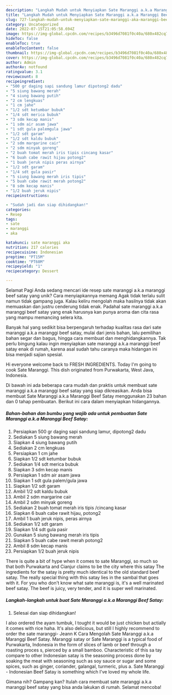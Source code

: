 ```yaml
---
description: "Langkah Mudah untuk Menyiapkan Sate Maranggi a.k.a Maranggi Beef Satay yang Lezat, Mantap"
title: "Langkah Mudah untuk Menyiapkan Sate Maranggi a.k.a Maranggi Beef Satay yang Lezat, Mantap"
slug: 727-langkah-mudah-untuk-menyiapkan-sate-maranggi-aka-maranggi-beef-satay-yang-lezat-mantap
category: Uncategorized
date: 2022-07-15T21:05:58.694Z
image: https://img-global.cpcdn.com/recipes/b3496d7081f0c40a/680x482cq70/sate-maranggi-aka-maranggi-beef-satay-foto-resep-utama.jpg
hideToc: false
enableToc: true
enableTocContent: false
thumbnail: https://img-global.cpcdn.com/recipes/b3496d7081f0c40a/680x482cq70/sate-maranggi-aka-maranggi-beef-satay-foto-resep-utama.jpg
cover: https://img-global.cpcdn.com/recipes/b3496d7081f0c40a/680x482cq70/sate-maranggi-aka-maranggi-beef-satay-foto-resep-utama.jpg
author: Admin
authorAv: notfound
ratingvalue: 3.1
reviewcount: 8
recipeingredient:
- "500 gr daging sapi sandung lamur dipotong2 dadu"
- "5 siung bawang merah"
- "4 siung bawang putih"
- "2 cm lengkuas"
- "1 cm jahe"
- "1/2 sdt ketumbar bubuk"
- "1/4 sdt merica bubuk"
- "3 sdm kecap manis"
- "1 sdm air asam jawa"
- "1 sdt gula palemgula jawa"
- "1/2 sdt garam"
- "1/2 sdt kaldu bubuk"
- "2 sdm margarine cair"
- "2 sdm minyak goreng"
- "2 buah tomat merah iris tipis cincang kasar"
- "6 buah cabe rawit hijau potong2"
- "1 buah jeruk nipis peras airnya"
- "1/2 sdt garam"
- "1/4 sdt gula pasir"
- "5 siung bawang merah iris tipis"
- "5 buah cabe rawit merah potong2"
- "8 sdm kecap manis"
- "1/2 buah jeruk nipis"
recipeinstructions:

- "Sudah jadi dan siap dihidangkan!"
categories:
- Resep
tags:
- sate
- maranggi
- aka

katakunci: sate maranggi aka 
nutrition: 217 calories
recipecuisine: Indonesian
preptime: "PT15M"
cooktime: "PT60M"
recipeyield: "1"
recipecategory: Dessert

---
```



Selamat Pagi Anda sedang mencari ide resep sate maranggi a.k.a maranggi beef satay yang unik? Cara menyiapkannya memang Agak tidak terlalu sulit namun tidak gampang juga. Kalau keliru mengolah maka hasilnya tidak akan memuaskan dan justru cenderung tidak enak. Padahal sate maranggi a.k.a maranggi beef satay yang enak harusnya kan punya aroma dan cita rasa yang mampu memancing selera kita.


Banyak hal yang sedikit bisa berpengaruh terhadap kualitas rasa dari sate maranggi a.k.a maranggi beef satay, mulai dari jenis bahan, lalu pemilihan bahan segar dan bagus, hingga cara membuat dan menghidangkannya. Tak perlu bingung kalau ingin menyiapkan sate maranggi a.k.a maranggi beef satay enak di rumah, karena asal sudah tahu caranya maka hidangan ini bisa menjadi sajian spesial.

Hi everyone welcome back to FRESH INGREDIENTS. Today I&#39;m going to cook Sate Maranggi. This dish originated from Purwakarta, West Java, Indonesia.


Di bawah ini ada beberapa cara mudah dan praktis untuk membuat sate maranggi a.k.a maranggi beef satay yang siap dikreasikan. Anda bisa membuat Sate Maranggi a.k.a Maranggi Beef Satay menggunakan 23 bahan dan 0 tahap pembuatan. Berikut ini cara dalam menyiapkan hidangannya.

<!--inarticleads1-->

##### Bahan-bahan dan bumbu yang wajib ada untuk pembuatan Sate Maranggi a.k.a Maranggi Beef Satay:

1. Persiapkan 500 gr daging sapi sandung lamur, dipotong2 dadu
1. Sediakan 5 siung bawang merah
1. Siapkan 4 siung bawang putih
1. Sediakan 2 cm lengkuas
1. Persiapkan 1 cm jahe
1. Siapkan 1/2 sdt ketumbar bubuk
1. Sediakan 1/4 sdt merica bubuk
1. Siapkan 3 sdm kecap manis
1. Persiapkan 1 sdm air asam jawa
1. Siapkan 1 sdt gula palem/gula jawa
1. Siapkan 1/2 sdt garam
1. Ambil 1/2 sdt kaldu bubuk
1. Ambil 2 sdm margarine cair
1. Ambil 2 sdm minyak goreng
1. Sediakan 2 buah tomat merah iris tipis /cincang kasar
1. Siapkan 6 buah cabe rawit hijau, potong2
1. Ambil 1 buah jeruk nipis, peras airnya
1. Sediakan 1/2 sdt garam
1. Siapkan 1/4 sdt gula pasir
1. Gunakan 5 siung bawang merah iris tipis
1. Siapkan 5 buah cabe rawit merah potong2
1. Ambil 8 sdm kecap manis
1. Persiapkan 1/2 buah jeruk nipis


There is quite a bit of hype when it comes to sate Maranggi, so much so that both Purwakarta and Cianjur claims to be the city where this satay The ingredients for the satay is pretty much identical to the old standard beef satay. The really special thing with this satay lies in the sambal that goes with it. For you who don&#39;t know what sate maranggi is, it&#39;s a well marinated beef satay. The beef is juicy, very tender, and it is super well marinated. 

<!--inarticleads2-->

##### Langkah-langkah untuk buat Sate Maranggi a.k.a Maranggi Beef Satay:


1. Selesai dan siap dihidangkan!

I also ordered the ayam tumbuk, I tought it would be just chicken but actially it comes with rice haha. It&#39;s also delicious, but still I highly recommend to order the sate maranggi- Jeann K Cara Mengolah Sate Maranggi a.k.a Maranggi Beef Satay. Maranggi satay or Sate Maranggi is a typical food of Purwakarta, Indonesia in the form of slices of lamb or beef through a roasting proces s, pierced by a small bamboo. Characteristic of this sa tay compare to other Indonesian satay is the seasoning process done by soaking the meat with seasoning such as soy sauce or sugar and some spices, such as ginger, coriander, galangal, turmeric, plus a. Sate Maranggi - Indonesian Beef Satay is something which I&#39;ve loved my whole life. 

Gimana nih? Gampang kan? Itulah cara membuat sate maranggi a.k.a maranggi beef satay yang bisa anda lakukan di rumah. Selamat mencoba!
